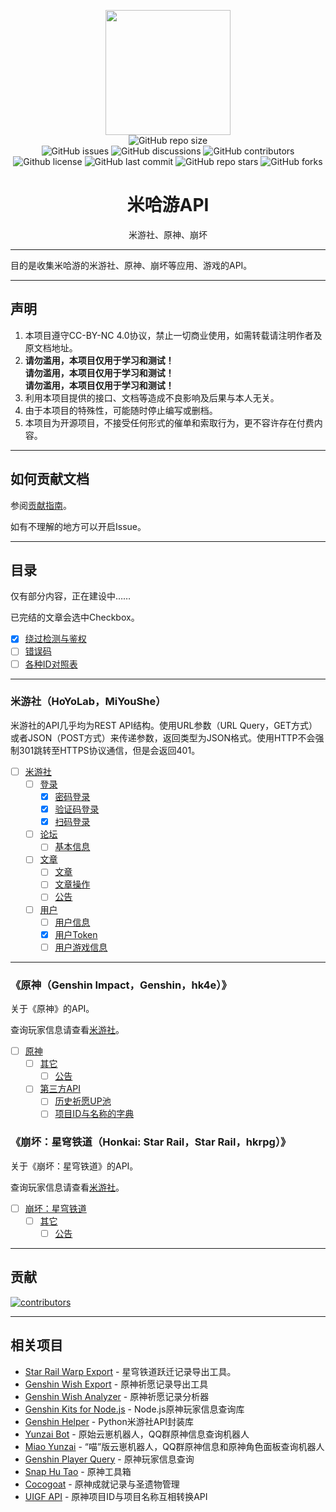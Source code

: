 
<p align="center">
  <img src="https://raw.githubusercontent.com/UIGF-org/mihoyo-api-collect/main/files/images/logo.png" height="200">
  <br>
  <a href="https://github.com/UIGF-org/mihoyo-api-collect" style="text-decoration: none;">
    <img alt="GitHub repo size" src="https://img.shields.io/github/repo-size/UIGF-org/mihoyo-api-collect?style=flat-square">
  </a>
  <br>
  <a href="https://github.com/UIGF-org/mihoyo-api-collect/issues" style="text-decoration: none;">
    <img alt="GitHub issues" src="https://img.shields.io/github/issues/UIGF-org/mihoyo-api-collect?style=flat-square">
  </a>
  <a href="https://github.com/UIGF-org/mihoyo-api-collect/discussions" style="text-decoration: none;">
    <img alt="GitHub discussions" src="https://img.shields.io/github/discussions/UIGF-org/mihoyo-api-collect?color=%23555&style=flat-square">
  </a>
  <a href="https://github.com/UIGF-org/mihoyo-api-collect/graphs/contributors" style="text-decoration: none;">
    <img alt="GitHub contributors" src="https://img.shields.io/github/contributors/UIGF-org/mihoyo-api-collect?color=%23c0c0c0&style=flat-square">
  </a>
  <br>
  <a href="https://github.com/UIGF-org/mihoyo-api-collect/blob/master/LICENSE" style="text-decoration: none;">
    <img alt="Github license" src="https://img.shields.io/static/v1?style=flat-square&label=license&message=CC%20BY-NC%204.0&color=blueviolet">
  </a>
  <a href="https://github.com/UIGF-org/mihoyo-api-collect/commits/main" style="text-decoration: none;">
    <img alt="GitHub last commit" src="https://img.shields.io/github/last-commit/UIGF-org/mihoyo-api-collect?color=%23114514&style=flat-square">
  </a>
  <a href="https://github.com/UIGF-org/mihoyo-api-collect/stargazers" style="text-decoration: none;">
    <img alt="GitHub repo stars" src="https://img.shields.io/github/stars/UIGF-org/mihoyo-api-collect?color=%23aa4499&style=flat-square">
  </a>
  <a href="https://github.com/UIGF-org/mihoyo-api-collect/forks" style="text-decoration: none;">
    <img alt="GitHub forks" src="https://img.shields.io/github/forks/UIGF-org/mihoyo-api-collect?color=%23456789&style=flat-square">
  </a>
</p>

<h1 align="center">米哈游API</h1>
<p align="center">米游社、原神、崩坏</p>

---

目的是收集米哈游的米游社、原神、崩坏等应用、游戏的API。

---

## 声明

1. 本项目遵守CC-BY-NC 4.0协议，禁止一切商业使用，如需转载请注明作者及原文档地址。
2. **请勿滥用，本项目仅用于学习和测试！**  
**请勿滥用，本项目仅用于学习和测试！**  
**请勿滥用，本项目仅用于学习和测试！**  
3. 利用本项目提供的接口、文档等造成不良影响及后果与本人无关。
4. 由于本项目的特殊性，可能随时停止编写或删档。
5. 本项目为开源项目，不接受任何形式的催单和索取行为，更不容许存在付费内容。

---

## 如何贡献文档

参阅[贡献指南](CONTRIBUTING.md)。

如有不理解的地方可以开启Issue。

---

## 目录

仅有部分内容，正在建设中……

已完结的文章会选中Checkbox。

- [x] [绕过检测与鉴权](other/authentication.md)
- [ ] [错误码](other/error_code.md)
- [ ] [各种ID对照表](other/id.md)

---

### 米游社（HoYoLab，MiYouShe）

米游社的API几乎均为REST API结构。使用URL参数（URL Query，GET方式）或者JSON（POST方式）来传递参数，返回类型为JSON格式。使用HTTP不会强制301跳转至HTTPS协议通信，但是会返回401。

- [ ] [米游社](hoyolab)
  - [ ] [登录](hoyolab/login)
    - [x] [密码登录](hoyolab/login/password.md)
    - [x] [验证码登录](hoyolab/login/sms.md)
    - [x] [扫码登录](hoyolab/login/qrcode.md)
  - [ ] [论坛](hoyolab/forum)
    - [ ] [基本信息](hoyolab/forum/info.md)
  - [ ] [文章](hoyolab/article)
    - [ ] [文章](hoyolab/article/article.md)
    - [ ] [文章操作](hoyolab/article/article_operation.md)
    - [ ] [公告](hoyolab/article/announcement.md)
  - [ ] [用户](hoyolab/user)
    - [ ] [用户信息](hoyolab/user/info.md)
    - [x] [用户Token](hoyolab/user/token.md)
    - [ ] [用户游戏信息](hoyolab/user/game_account_info.md)

---

### 《原神（Genshin Impact，Genshin，hk4e）》

关于《原神》的API。

<!-- 《原神》游戏内使用Socket进行通信，数据结构为Protobuf协议，并且已加密。 -->

查询玩家信息请查看[米游社](#米游社hoyolabmiyoushe)。

- [ ] [原神](genshin_impact)
  <!-- - [ ] [登录](genshin_impact/login)
    - [ ] [密码登录](genshin_impact/login/password.md)
    - [ ] [验证码登录](genshin_impact/login/sms.md)
  - [ ] [用户信息](genshin_impact/user)
    - [ ] [基本信息](genshin_impact/user/info.md) -->
  - [ ] [其它](genshin_impact/other/)
    - [ ] [公告](genshin_impact/other/announcement.md)
  - [ ] [第三方API](genshin_impact/thirdparty/)
    - [ ] [历史祈愿UP池](genshin_impact/thirdparty/historical_up_items.md)
    - [ ] [项目ID与名称的字典](genshin_impact/thirdparty/dictionary_of_item.md)

### 《崩坏：星穹铁道（Honkai: Star Rail，Star Rail，hkrpg）》

关于《崩坏：星穹铁道》的API。

查询玩家信息请查看[米游社](#米游社hoyolabmiyoushe)。

- [ ] [崩坏：星穹铁道](honkai_star_rail)
  - [ ] [其它](honkai_star_rail/other/)
    - [ ] [公告](honkai_star_rail/other/announcement.md)

<!--
---

### 《崩坏3（Honkai Impact，Honkai）》

《崩坏3》游戏内的API。

-->

---

## 贡献

[![contributors](https://opencollective.com/mihoyo-api-collect/contributors.svg?width=860&button=false)](https://github.com/UIGF-org/mihoyo-api-collect/graphs/contributors)

---

## 相关项目

- [Star Rail Warp Export](https://github.com/biuuu/star-rail-warp-export) - 星穹铁道跃迁记录导出工具。
- [Genshin Wish Export](https://github.com/biuuu/genshin-wish-export/) - 原神祈愿记录导出工具
- [Genshin Wish Analyzer](https://github.com/voderl/genshin-gacha-analyzer) - 原神祈愿记录分析器
- [Genshin Kits for Node.js](https://github.com/genshin-kit/genshin-kit-node) - Node.js原神玩家信息查询库
- [Genshin Helper](https://github.com/y1ndan/genshinhelper2) - Python米游社API封装库
- [Yunzai Bot](https://gitee.com/le-niao/Yunzai-Bot) - 原始云崽机器人，QQ群原神信息查询机器人
- [Miao Yunzai](https://github.com/yoimiya-kokomi/Miao-Yunzai) - “喵”版云崽机器人，QQ群原神信息和原神角色面板查询机器人
- [Genshin Player Query](https://github.com/Azure99/GenshinPlayerQuery) - 原神玩家信息查询
- [Snap Hu Tao](https://github.com/DGP-Studio/Snap.Hutao) - 原神工具箱
- [Cocogoat](https://github.com/YuehaiTeam/cocogoat) - 原神成就记录与圣遗物管理
- [UIGF API](https://github.com/UIGF-org/UIGF-API) - 原神项目ID与项目名称互相转换API
